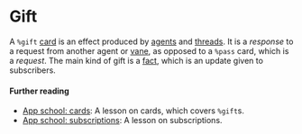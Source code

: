 # Gift

A `%gift` [card](card) is an effect produced by [agents](agent) and [threads](thread). It is a *response* to a request from another agent or [vane](vane), as opposed to a `%pass` card, which is a *request*. The main kind of gift is a [fact](fact), which is an update given to subscribers.

#### Further reading

- [App school: cards](../courses/app-school/5-cards): A lesson on cards, which covers `%gift`s.
- [App school: subscriptions](../courses/app-school/8-subscriptions): A lesson on subscriptions.
